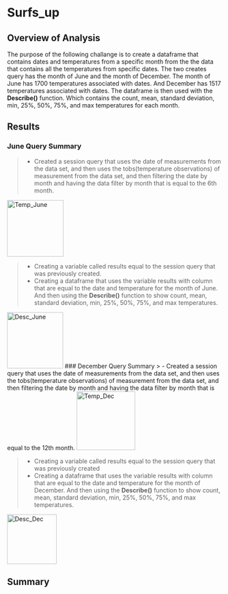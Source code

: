 # Surfs_up

## Overview of Analysis
The purpose of the following challange is to create a dataframe that contains dates and temperatures from a specific month from the the data that contains all the temperatures from specific dates. The two creates query has the month of June and the month of December. The month of June has 1700 temperatures associated with dates. And December has 1517 temperatures associated with dates. The dataframe is then used with the **Describe()** function. Which contains the count, mean, standard deviation, min, 25%, 50%, 75%, and max temperatures for each month.
## Results
### June Query Summary
> - Created a session query that uses the date of measurements from the data set, and then uses the tobs(temperature observations) of measurement from the data set, and then filtering the date by month and having the data filter by month that is equal to the 6th month.
<img width="132" alt="Temp_June" src="https://user-images.githubusercontent.com/97326526/166179856-b0a79c86-3066-4a96-ac62-e1fa9b6f0c99.PNG">

> - Creating a variable called results equal to the session query that was previously created.
> - Creating a dataframe that uses the variable results with column that are equal to the date and temperature for the month of June. And then using the **Describe()** function to show count, mean, standard deviation, min, 25%, 50%, 75%, and max temperatures.
<img width="131" alt="Desc_June" src="https://user-images.githubusercontent.com/97326526/166179864-2b243bdc-d2ba-43b0-8bdd-2b3901367f9e.PNG">
### December Query Summary
> - Created a session query that uses the date of measurements from the data set, and then uses the tobs(temperature observations) of measurement from the data set, and then filtering the date by month and having the data filter by month that is equal to the 12th month.
<img width="137" alt="Temp_Dec" src="https://user-images.githubusercontent.com/97326526/166180036-89baeb44-568a-4917-a4b0-dc2acf2c6cdc.PNG">

> - Creating a variable called results equal to the session query that was previously created
> - Creating a dataframe that uses the variable results with column that are equal to the date and temperature for the month of December. And then using the **Describe()** function to show count, mean, standard deviation, min, 25%, 50%, 75%, and max temperatures.
<img width="116" alt="Desc_Dec" src="https://user-images.githubusercontent.com/97326526/166180063-70db381d-012e-4fab-aedd-f96ac45d0c93.PNG">

## Summary
